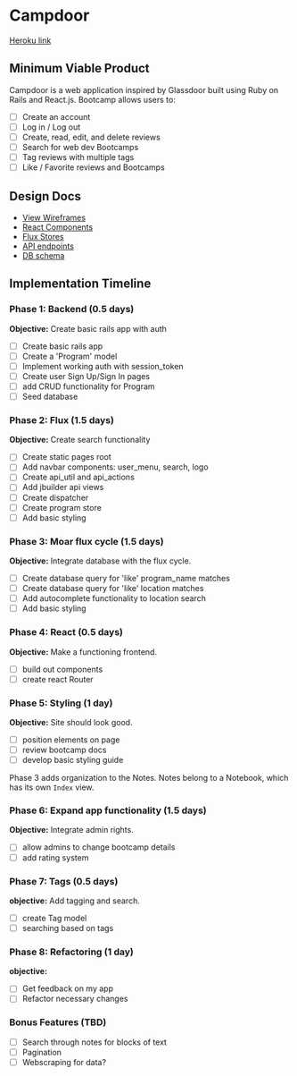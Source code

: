 # Campdoor

[Heroku link][heroku]

[heroku]: https://quiet-inlet-69267.herokuapp.com/

## Minimum Viable Product

Campdoor is a web application inspired by Glassdoor built using Ruby on Rails
and React.js. Bootcamp allows users to:

<!-- This is a Markdown checklist. Use it to keep track of your
progress. Put an x between the brackets for a checkmark: [x] -->

- [ ] Create an account
- [ ] Log in / Log out
- [ ] Create, read, edit, and delete reviews
- [ ] Search for web dev Bootcamps
- [ ] Tag reviews with multiple tags
- [ ] Like / Favorite reviews and Bootcamps

## Design Docs
* [View Wireframes][views]
* [React Components][components]
* [Flux Stores][stores]
* [API endpoints][api-endpoints]
* [DB schema][schema]

[views]: ./docs/Wireframes.pdf
[components]: ./docs/components.md
[stores]: ./docs/stores.md
[api-endpoints]: ./docs/api-endpoints.md
[schema]: ./docs/schema.md

## Implementation Timeline

### Phase 1: Backend (0.5 days)

**Objective:** Create basic rails app with auth

- [ ] Create basic rails app
- [ ] Create a 'Program' model
- [ ] Implement working auth with session_token
- [ ] Create user Sign Up/Sign In pages
- [ ] add CRUD functionality for Program
- [ ] Seed database

### Phase 2: Flux (1.5 days)

**Objective:** Create search functionality

- [ ] Create static pages root
- [ ] Add navbar components: user_menu, search, logo
- [ ] Create api_util and api_actions
- [ ] Add jbuilder api views
- [ ] Create dispatcher
- [ ] Create program store
- [ ] Add basic styling

### Phase 3: Moar flux cycle (1.5 days)

**Objective:** Integrate database with the flux cycle.

- [ ] Create database query for 'like' program_name matches
- [ ] Create database query for 'like' location matches
- [ ] Add autocomplete functionality to location search
- [ ] Add basic styling

### Phase 4: React (0.5 days)

**Objective:** Make a functioning frontend.

- [ ] build out components
- [ ] create react Router

### Phase 5: Styling (1 day)

**Objective:** Site should look good.

- [ ] position elements on page
- [ ] review bootcamp docs
- [ ] develop basic styling guide

Phase 3 adds organization to the Notes. Notes belong to a Notebook,
which has its own `Index` view.

### Phase 6: Expand app functionality (1.5 days)

**Objective:** Integrate admin rights.

- [ ] allow admins to change bootcamp details
- [ ] add rating system

### Phase 7: Tags (0.5 days)

**objective:** Add tagging and search.

- [ ] create Tag model
- [ ] searching based on tags

### Phase 8: Refactoring (1 day)

**objective:**

- [ ] Get feedback on my app
- [ ] Refactor necessary changes

### Bonus Features (TBD)
- [ ] Search through notes for blocks of text
- [ ] Pagination
- [ ] Webscraping for data?

[phase-one]: ./docs/phases/phase1.md
[phase-two]: ./docs/phases/phase2.md
[phase-three]: ./docs/phases/phase3.md
[phase-four]: ./docs/phases/phase4.md
[phase-five]: ./docs/phases/phase5.md
